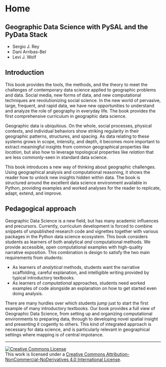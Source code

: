 # Home
## Geographic Data Science with PySAL and the PyData Stack

* Sergio J. Rey
* Dani Arribas-Bel
* Levi J. Wolf

## Introduction

This book provides the tools, the methods, and the theory to meet
the challenges of contemporary data science applied to geographic
problems and data. Social media, new forms of data,
and new computational techniques are revolutionizing social science.
In the new world of pervasive, large, frequent, and rapid data, we have
new opportunities to understand and analyze the role of geography in
everyday life. The book provides the first comprehensive curriculum in
geographic data science.

Geographic data is ubiquitous. On the whole, social processes, physical
contexts, and individual behaviors show striking regularity in their geographic patterns,
structures, and spacing. As data relating to these systems grows in scope,
intensity, and depth, it becomes more important to extract meainingful
insights from common geographical properties like *location*, but also 
how to leverage topological properties like *relation* that are less commonly-seen
in standard data science.

This book introduces a new way of thinking about geographic
challenges. Using geographical analysis and computational reasoning, it shows
the reader how to unlock new insights hidden within data. The book is
structured around the excellent data science environment available in Python,
providing examples and worked analyses for the reader to replicate,
adapt, extend, and improve.

## Pedagogical approach

Geographic Data Science is a new field, but has many academic influences
and precursors. Currently, curriculum development
is forced to combine snippets of unpublished research code and vignettes
together with various packages in the Python data science ecosystem. 
This book considers students as learners of both analytical *and*
computational methods. We provide accessible, open computational examples
with high-quality narrative exposition. This combination is design to satisfy
the two main requirements from students:

- As learners of *analytical* methods, students want the narrative
scaffolding, careful explanation, and intelligible writing provided by typical introductory textbooks. 
- As learners of *computational* approaches, students need worked examples
of code alongside an explanation on how to get started even doing analysis.

There are many hurdles over which students jump just to start the first
example of many introductory textbooks. Our book provides a full view of
Geographic Data Science, from setting up and organizing computational
environments to preparing data, through to developing novel spatial insight
and presenting it cogently to others. This kind of integrated approach is
necessary for data science, and is particularly relevant in geographical settings 
where mapping is of central impotance. 


---

<a rel="license" href="http://creativecommons.org/licenses/by-nc-nd/4.0/"><img alt="Creative Commons License" style="border-width:0" src="https://i.creativecommons.org/l/by-nc-nd/4.0/88x31.png" /></a><br />This work is licensed under a <a rel="license" href="http://creativecommons.org/licenses/by-nc-nd/4.0/">Creative Commons Attribution-NonCommercial-NoDerivatives 4.0 International License</a>.
